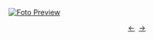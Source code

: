 [![Foto Preview](preview/project-166.avif)](https://DominicNikolai.github.io/project-166)

<div align="center" style="display: flex; justify-content: center;">
  <a  href="https://github.com/DominicNikolai/project-166" target="_blank">&#8592;</a>
  &nbsp;&nbsp;
  <a  href="https://github.com/DominicNikolai/project-166" target="_blank">&#8594;</a>
</div>
